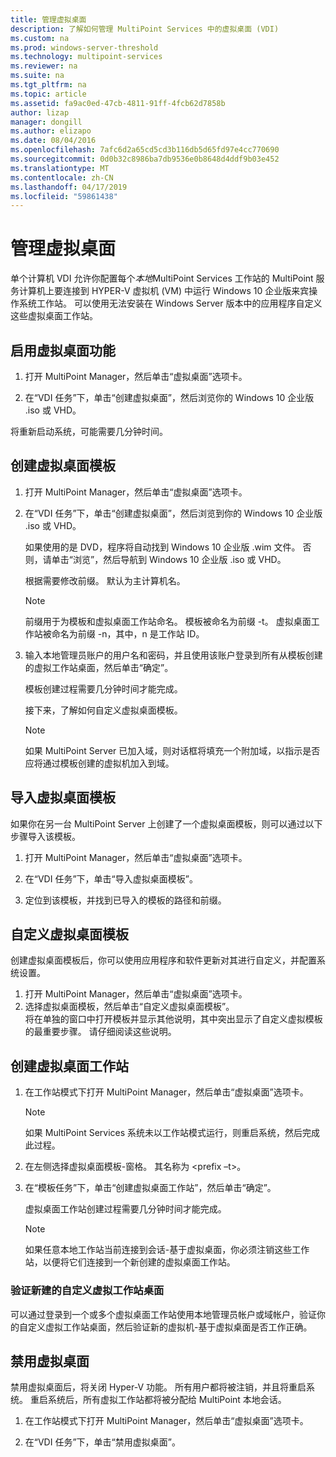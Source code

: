 ```yaml
---
title: 管理虚拟桌面
description: 了解如何管理 MultiPoint Services 中的虚拟桌面 (VDI)
ms.custom: na
ms.prod: windows-server-threshold
ms.technology: multipoint-services
ms.reviewer: na
ms.suite: na
ms.tgt_pltfrm: na
ms.topic: article
ms.assetid: fa9ac0ed-47cb-4811-91ff-4fcb62d7858b
author: lizap
manager: dongill
ms.author: elizapo
ms.date: 08/04/2016
ms.openlocfilehash: 7afc6d2a65cd5cd3b116db5d65fd97e4cc770690
ms.sourcegitcommit: 0d0b32c8986ba7db9536e0b8648d4ddf9b03e452
ms.translationtype: MT
ms.contentlocale: zh-CN
ms.lasthandoff: 04/17/2019
ms.locfileid: "59861438"
---
```

# <a name="manage-virtual-desktops"></a>管理虚拟桌面
单个计算机 VDI 允许你配置每个*本地*MultiPoint Services 工作站的 MultiPoint 服务计算机上要连接到 HYPER-V 虚拟机 (VM) 中运行 Windows 10 企业版来宾操作系统工作站。 可以使用无法安装在 Windows Server 版本中的应用程序自定义这些虚拟桌面工作站。  
  
## <a name="enable-the-virtual-desktop-feature"></a>启用虚拟桌面功能  
  
1.  打开 MultiPoint Manager，然后单击“虚拟桌面”选项卡。  
  
2.  在“VDI 任务”下，单击“创建虚拟桌面”，然后浏览你的 Windows 10 企业版 .iso 或 VHD。  
  
将重新启动系统，可能需要几分钟时间。  
  
## <a name="create-a-virtual-desktop-template"></a>创建虚拟桌面模板  
  
1.  打开 MultiPoint Manager，然后单击“虚拟桌面”选项卡。  
  
2.  在“VDI 任务”下，单击“创建虚拟桌面”，然后浏览到你的 Windows 10 企业版 .iso 或 VHD。  
  
    如果使用的是 DVD，程序将自动找到 Windows 10 企业版 .wim 文件。 否则，请单击“浏览”，然后导航到 Windows 10 企业版 .iso 或 VHD。  
  
    根据需要修改前缀。 默认为主计算机名。  
  
    > [!NOTE]  
    > 前缀用于为模板和虚拟桌面工作站命名。 模板被命名为前缀 \-t。 虚拟桌面工作站被命名为前缀 \-n，其中，n 是工作站 ID。  
  
4.  输入本地管理员账户的用户名和密码，并且使用该账户登录到所有从模板创建的虚拟工作站桌面，然后单击“确定”。  
  
    模板创建过程需要几分钟时间才能完成。  
      
    接下来，了解如何自定义虚拟桌面模板。  
      
    > [!NOTE]  
    > 如果 MultiPoint Server 已加入域，则对话框将填充一个附加域，以指示是否应将通过模板创建的虚拟机加入到域。   
  
## <a name="import-a-virtual-desktop-template"></a>导入虚拟桌面模板  
如果你在另一台 MultiPoint Server 上创建了一个虚拟桌面模板，则可以通过以下步骤导入该模板。  

1.  打开 MultiPoint Manager，然后单击“虚拟桌面”选项卡。  
  
2.  在“VDI 任务”下，单击“导入虚拟桌面模板”。  
  
3.  定位到该模板，并找到已导入的模板的路径和前缀。  
  
## <a name="customize-the-virtual-desktop-template"></a>自定义虚拟桌面模板  
创建虚拟桌面模板后，你可以使用应用程序和软件更新对其进行自定义，并配置系统设置。   

1. 打开 MultiPoint Manager，然后单击“虚拟桌面”选项卡。  
2. 选择虚拟桌面模板，然后单击“自定义虚拟桌面模板”。  
将在单独的窗口中打开模板并显示其他说明，其中突出显示了自定义虚拟模板的最重要步骤。 请仔细阅读这些说明。  
  
## <a name="create-virtual-desktop-stations"></a>创建虚拟桌面工作站  
  
1.  在工作站模式下打开 MultiPoint Manager，然后单击“虚拟桌面”选项卡。  
  
    > [!NOTE]  
    > 如果 MultiPoint Services 系统未以工作站模式运行，则重启系统，然后完成此过程。  
  
2.  在左侧选择虚拟桌面模板\-窗格。 其名称为 <prefix –t>。  
  
3.  在“模板任务”下，单击“创建虚拟桌面工作站”，然后单击“确定”。  
  
    虚拟桌面工作站创建过程需要几分钟时间才能完成。  
  
    > [!NOTE]  
    > 如果任意本地工作站当前连接到会话\-基于虚拟桌面，你必须注销这些工作站，以便将它们连接到一个新创建的虚拟桌面工作站。  
  
### <a name="validate-the-newly-created-customized-virtual-station-desktops"></a>验证新建的自定义虚拟工作站桌面  
  
可以通过登录到一个或多个虚拟桌面工作站使用本地管理员帐户或域帐户，验证你的自定义虚拟工作站桌面，然后验证新的虚拟机\-基于虚拟桌面是否工作正确。  
  
## <a name="disable-virtual-desktops"></a>禁用虚拟桌面  
  
禁用虚拟桌面后，将关闭 Hyper-V 功能。 所有用户都将被注销，并且将重启系统。 重启系统后，所有虚拟工作站都将被分配给 MultiPoint 本地会话。  

1. 在工作站模式下打开 MultiPoint Manager，然后单击“虚拟桌面”选项卡。  
  
2. 在“VDI 任务”下，单击“禁用虚拟桌面”。 